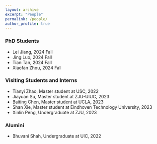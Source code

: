 ```yaml
---
layout: archive
excerpt: "People"
permalink: /people/
author_profile: true
---
```


### PhD Students 
- Lei Jiang, 2024 Fall
- Jing Luo, 2024 Fall
- Tian Tan, 2024 Fall
- Xiaofan Zhou, 2024 Fall

### Visiting Students and Interns
- Tianyi Zhao, Master student at USC, 2022
- Jiayuan Su, Master student at ZJU-UIUC, 2023
- Baiting Chen, Master student at UCLA, 2023
- Shan Xie, Master student at Eindhoven Technology University, 2023
- Xinlin Peng, Undergraduate at ZJU, 2023

### Alumini
- Bhuvani Shah, Undergraduate at UIC, 2022
